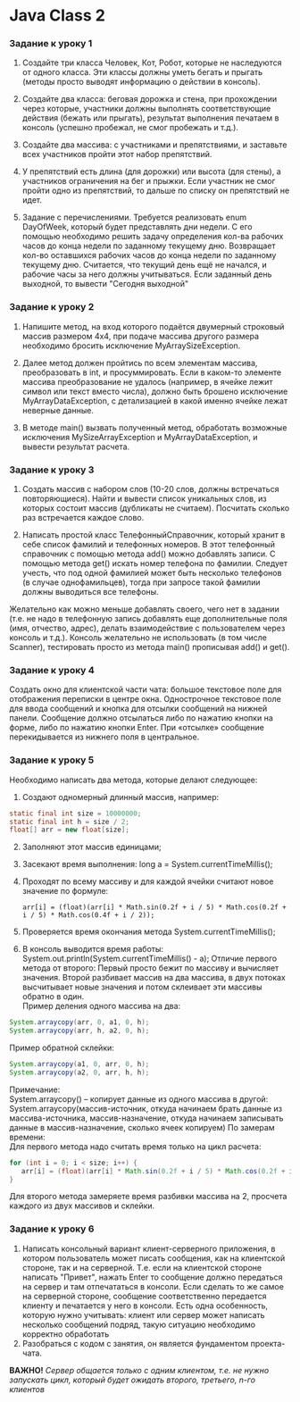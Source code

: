 # Java Class 2

### Задание к уроку 1

1. Создайте три класса Человек, Кот, Робот, которые не наследуются от одного класса. Эти классы должны
   уметь бегать и прыгать (методы просто выводят информацию о действии в консоль).

2. Создайте два класса: беговая дорожка и стена, при прохождении через которые, участники должны выполнять
   соответствующие действия (бежать или прыгать), результат выполнения печатаем в консоль (успешно пробежал,
   не смог пробежать и т.д.).

3. Создайте два массива: с участниками и препятствиями, и заставьте всех участников пройти этот набор
   препятствий.

4. У препятствий есть длина (для дорожки) или высота (для стены), а участников ограничения на бег и прыжки.
   Если участник не смог пройти одно из препятствий, то дальше по списку он препятствий не идет.

5. Задание с перечислениями. Требуется реализовать enum DayOfWeek, который будет представлять дни недели.
   С его помощью необходимо решить задачу определения кол-ва рабочих часов до конца недели по заданному
   текущему дню. Возвращает кол-во оставшихся рабочих часов до конца недели по заданному текущему дню.
   Считается, что текущий день ещё не начался, и рабочие часы за него должны учитываться. Если заданный
   день выходной, то вывести "Сегодня выходной"

### Задание к уроку 2

1. Напишите метод, на вход которого подаётся двумерный строковый массив размером 4х4, при подаче массива
   другого размера необходимо бросить исключение MyArraySizeException.

2. Далее метод должен пройтись по всем элементам массива, преобразовать в int, и просуммировать. Если в
   каком-то элементе массива преобразование не удалось (например, в ячейке лежит символ или текст вместо
   числа), должно быть брошено исключение MyArrayDataException, с детализацией в какой именно ячейке лежат
   неверные данные.

3. В методе main() вызвать полученный метод, обработать возможные исключения MySizeArrayException и
   MyArrayDataException, и вывести результат расчета.

### Задание к уроку 3

1. Создать массив с набором слов (10-20 слов, должны встречаться повторяющиеся). Найти и вывести список
   уникальных слов, из которых состоит массив (дубликаты не считаем). Посчитать сколько раз встречается
   каждое слово.

2. Написать простой класс ТелефонныйСправочник, который хранит в себе список фамилий и телефонных номеров.
   В этот телефонный справочник с помощью метода add() можно добавлять записи. С помощью метода get()
   искать номер телефона по фамилии. Следует учесть, что под одной фамилией может быть несколько телефонов
   (в случае однофамильцев), тогда при запросе такой фамилии должны выводиться все телефоны.

Желательно как можно меньше добавлять своего, чего нет в задании (т.е. не надо в телефонную запись
добавлять еще дополнительные поля (имя, отчество, адрес), делать взаимодействие с пользователем через
консоль и т.д.). Консоль желательно не использовать (в том числе Scanner), тестировать просто из метода
main() прописывая add() и get().

### Задание к уроку 4

Создать окно для клиентской части чата: большое текстовое поле для отображения переписки в центре окна.
Однострочное текстовое поле для ввода сообщений и кнопка для отсылки сообщений на нижней панели.
Сообщение должно отсылаться либо по нажатию кнопки на форме, либо по нажатию кнопки Enter. При «отсылке»
сообщение перекидывается из нижнего поля в центральное.

### Задание к уроку 5

Необходимо написать два метода, которые делают следующее:

1) Создают одномерный длинный массив, например:

```java
static final int size = 10000000;
static final int h = size / 2;
float[] arr = new float[size];
```

2) Заполняют этот массив единицами;
3) Засекают время выполнения: long a = System.currentTimeMillis();
4) Проходят по всему массиву и для каждой ячейки считают новое значение по формуле:  

   `arr[i] = (float)(arr[i] * Math.sin(0.2f + i / 5) * Math.cos(0.2f + i / 5) * Math.cos(0.4f + i / 2));`

5) Проверяется время окончания метода System.currentTimeMillis();
6) В консоль выводится время работы: System.out.println(System.currentTimeMillis() - a);
   Отличие первого метода от второго:
   Первый просто бежит по массиву и вычисляет значения.
   Второй разбивает массив на два массива, в двух потоках высчитывает новые значения и потом склеивает эти массивы обратно в один.  
   Пример деления одного массива на два:  

```java
System.arraycopy(arr, 0, a1, 0, h);  
System.arraycopy(arr, h, a2, 0, h);
```  
Пример обратной склейки:  

```java
System.arraycopy(a1, 0, arr, 0, h);  
System.arraycopy(a2, 0, arr, h, h);
```

Примечание:  
System.arraycopy() – копирует данные из одного массива в другой:  
System.arraycopy(массив-источник, откуда начинаем брать данные из массива-источника, массив-назначение, откуда начинаем записывать данные в массив-назначение, сколько ячеек копируем)
По замерам времени:  
Для первого метода надо считать время только на цикл расчета:  

```java
for (int i = 0; i < size; i++) {
   arr[i] = (float)(arr[i] * Math.sin(0.2f + i / 5) * Math.cos(0.2f + i / 5) * Math.cos(0.4f + i / 2));    
}  
```
Для второго метода замеряете время разбивки массива на 2, просчета каждого из двух массивов и склейки.

### Задание к уроку 6

1. Написать консольный вариант клиент-серверного приложения, в котором пользователь может писать сообщения, как на
   клиентской стороне, так и на серверной. Т.е. если на клиентской стороне написать "Привет", нажать Enter то сообщение 
   должно передаться на сервер и там отпечататься в консоли. Если сделать то же самое на серверной стороне, сообщение 
   соответственно передается клиенту и печатается у него в консоли. Есть одна особенность, которую нужно учитывать: 
   клиент или сервер может написать несколько сообщений подряд, такую ситуацию необходимо корректно обработать
2. Разобраться с кодом с занятия, он является фундаментом проекта-чата.

**ВАЖНО!** *Сервер общается только с одним клиентом, т.е. не нужно запускать цикл, который будет ожидать второго, 
третьего, n-го клиентов*
